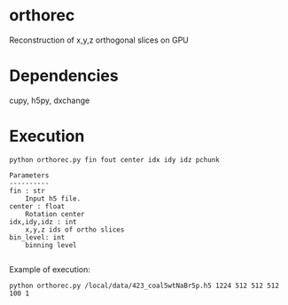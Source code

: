 # orthorec
Reconstruction of x,y,z orthogonal slices on GPU

# Dependencies
cupy, h5py, dxchange

# Execution
```
python orthorec.py fin fout center idx idy idz pchunk
```

```
Parameters
----------
fin : str
    Input h5 file.
center : float
    Rotation center
idx,idy,idz : int
    x,y,z ids of ortho slices
bin_level: int
    binning level
    
```

Example of execution:        

```
python orthorec.py /local/data/423_coal5wtNaBr5p.h5 1224 512 512 512 100 1
```

